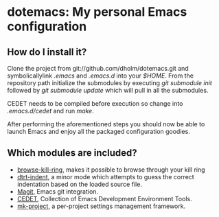 dotemacs: My personal Emacs configuration
=========================================

How do I install it?
--------------------

Clone the project from git://github.com/dholm/dotemacs.git and symbolicallylink <i>.emacs</i> and <i>.emacs.d</i> into your <i>$HOME</i>. From the repository path initialize the submodules by executing <i>git submodule init</i> followed by <i>git submodule update</i> which will pull in all the submodules.

CEDET needs to be compiled before execution so change into <i>.emacs.d/cedet</i> and run <i>make</i>.

After performing the aforementioned steps you should now be able to launch Emacs and enjoy all the packaged configuration goodies.


Which modules are included?
---------------------------

 * [browse-kill-ring](http://www.todesschaf.org/projects/bkr), makes it possible to browse through your kill ring
 * [dtrt-indent](http://savannah.nongnu.org/projects/dtrt-indent/), a minor mode which attempts to guess the correct indentation based on the loaded source file.
 * [Magit](http://zagadka.vm.bytemark.co.uk/magit/), Emacs git integration.
 * [CEDET](http://cedet.sourceforge.net/), Collection of Emacs Development Environment Tools.
 * [mk-project](http://github.com/mattkeller/mk-project), a per-project settings management framework.
